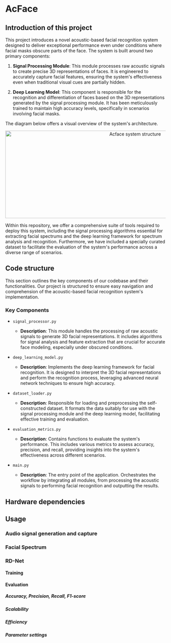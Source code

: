 # AcFace

## Introduction of this project

This project introduces a novel acoustic-based facial recognition system designed to deliver exceptional performance even under conditions where facial masks obscure parts of the face. The system is built around two primary components:

1. **Signal Processing Module**: This module processes raw acoustic signals to create precise 3D representations of faces. It is engineered to accurately capture facial features, ensuring the system's effectiveness even when traditional visual cues are partially hidden.

2. **Deep Learning Model**: This component is responsible for the recognition and differentiation of faces based on the 3D representations generated by the signal processing module. It has been meticulously trained to maintain high accuracy levels, specifically in scenarios involving facial masks.

The diagram below offers a visual overview of the system's architecture.

<div style="text-align: center;">
    <img src="https://github.com/yanbozhang003/AcFace-AE/blob/main/AcFace_structure.png" alt="Acface system structure" width="800" height="275"/>
</div>

Within this repository, we offer a comprehensive suite of tools required to deploy this system, including the signal processing algorithms essential for extracting facial spectrums and the deep learning framework for spectrum analysis and recognition. Furthermore, we have included a specially curated dataset to facilitate the evaluation of the system's performance across a diverse range of scenarios.

## Code structure

This section outlines the key components of our codebase and their functionalities. Our project is structured to ensure easy navigation and comprehension of the acoustic-based facial recognition system's implementation.

### Key Components

- `signal_processor.py`
  - **Description**: This module handles the processing of raw acoustic signals to generate 3D facial representations. It includes algorithms for signal analysis and feature extraction that are crucial for accurate face modeling, especially under obscured conditions.

- `deep_learning_model.py`
  - **Description**: Implements the deep learning framework for facial recognition. It is designed to interpret the 3D facial representations and perform the recognition process, leveraging advanced neural network techniques to ensure high accuracy.

- `dataset_loader.py`
  - **Description**: Responsible for loading and preprocessing the self-constructed dataset. It formats the data suitably for use with the signal processing module and the deep learning model, facilitating effective training and evaluation.

- `evaluation_metrics.py`
  - **Description**: Contains functions to evaluate the system's performance. This includes various metrics to assess accuracy, precision, and recall, providing insights into the system's effectiveness across different scenarios.

- `main.py`
  - **Description**: The entry point of the application. Orchestrates the workflow by integrating all modules, from processing the acoustic signals to performing facial recognition and outputting the results.


## Hardware dependencies

## Usage

### Audio signal generation and capture

### Facial Spectrum

### RD-Net 

#### Training

#### Evaluation

##### Accuracy, Precision, Recall, F1-score

##### Scalability

##### Efficiency

##### Parameter settings


